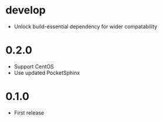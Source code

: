 # develop
  * Unlock build-essential dependency for wider compatability

# 0.2.0
  * Support CentOS
  * Use updated PocketSphinx

# 0.1.0
  * First release
